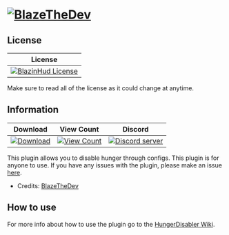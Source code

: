 # [![BlazeTheDev](https://i.imgur.com/fgVMXSe.png?1)]()

## License
| License |
| :---: |
| [![BlazinHud License](https://img.shields.io/github/license/iiFlamiinBlaze/HungerDisabler.svg?label=License)](LICENSE) |

Make sure to read all of the license as it could change at anytime.

## Information
| Download | View Count | Discord |
| :---: | :---: | :---: |
 [![Download](https://img.shields.io/badge/download-latest-blue.svg)](https://poggit.pmmp.io/ci/iiFlamiinBlaze/HungerDisabler/) | [![View Count](http://hits.dwyl.io/iiFlamiinBlaze/HungerDisabler.svg)](http://hits.dwyl.io/iiFlamiinBlaze/HungerDisabler) | <a href="https://discord.gg/znEsFsG"><img src="https://discordapp.com/api/guilds/425712766687510528/embed.png" alt="Discord server"/></a> |
 
This plugin allows you to disable hunger through configs. This plugin is for anyone to use.
If you have any issues with the plugin, please make an issue [here](https://github.com/iiFlamiinBlaze/HungerDisabler/issues/new).
* Credits: [BlazeTheDev](https://github.com/iiFlamiinBlaze)

## How to use
For more info about how to use the plugin go to the [HungerDisabler Wiki](https://iiflamiinblaze.github.io/projects/hungerdisabler/).